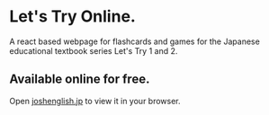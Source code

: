 # Let's Try Online.

A react based webpage for flashcards and games for the Japanese educational textbook series Let's Try 1 and 2.

## Available online for free.

Open [joshenglish.jp](https://joshenglish.jp) to view it in your browser.